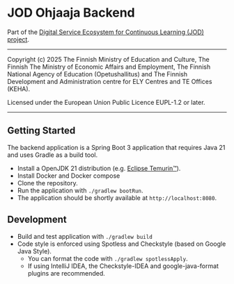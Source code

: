 # JOD Ohjaaja Backend

Part of the [Digital Service Ecosystem for Continuous Learning (JOD) project](https://wiki.eduuni.fi/pages/viewpage.action?pageId=404882394).

---

Copyright (c) 2025 The Finnish Ministry of Education and Culture, The Finnish
The Ministry of Economic Affairs and Employment, The Finnish National Agency of
Education (Opetushallitus) and The Finnish Development and Administration centre
for ELY Centres and TE Offices (KEHA).

Licensed under the European Union Public Licence EUPL-1.2 or later.

---

## Getting Started

The backend application is a Spring Boot 3 application that requires Java 21 and uses Gradle
as a build tool.

* Install a OpenJDK 21 distribution (e.g. [Eclipse Temurin™](https://adoptium.net/temurin/releases/)).
* Install Docker and Docker compose
* Clone the repository.
* Run the application with `./gradlew bootRun`.
* The application should be shortly available at `http://localhost:8080`.

## Development

* Build and test application with `./gradlew build`
* Code style is enforced using Spotless and Checkstyle (based on Google Java Style).
  * You can format the code with `./gradlew spotlessApply`.
  * If using IntelliJ IDEA, the Checkstyle-IDEA and google-java-format plugins are recommended.
